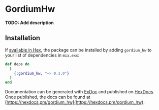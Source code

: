 # GordiumHw

**TODO: Add description**

## Installation

If [available in Hex](https://hex.pm/docs/publish), the package can be installed
by adding `gordium_hw` to your list of dependencies in `mix.exs`:

```elixir
def deps do
  [
    {:gordium_hw, "~> 0.1.0"}
  ]
end
```

Documentation can be generated with [ExDoc](https://github.com/elixir-lang/ex_doc)
and published on [HexDocs](https://hexdocs.pm). Once published, the docs can
be found at [https://hexdocs.pm/gordium_hw](https://hexdocs.pm/gordium_hw).

